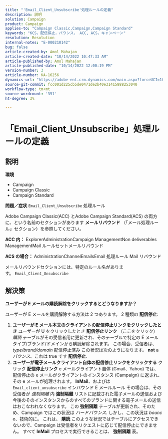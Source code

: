 ```yaml
---
title: "'Email_Client_Unsubscribe'処理ルールの定義"
description: 説明
solution: Campaign
product: Campaign
applies-to: "Campaign Classic,Campaign,Campaign Standard"
keywords: "KCS，配信停止，バウンス， ACC, ACS，キャンペーン"
resolution: Resolution
internal-notes: "E-000210142"
bug: false
article-created-by: Amol Mahajan
article-created-date: "10/14/2022 10:47:33 AM"
article-published-by: Amol Mahajan
article-published-date: "10/14/2022 12:00:19 PM"
version-number: 3
article-number: KA-16256
dynamics-url: "https://adobe-ent.crm.dynamics.com/main.aspx?forceUCI=1&pagetype=entityrecord&etn=knowledgearticle&id=cc26f897-ad4b-ed11-bba2-002248086cae"
source-git-commit: fcc001d225cb5de0471de2b40e31415888253040
workflow-type: tm+mt
source-wordcount: '351'
ht-degree: 3%

---
```


# 「Email_Client_Unsubscribe」処理ルールの定義

## 説明

<b>環境</b>
- Campaign
- Campaign Classic
- Campaign Standard

<b>問題／症状</b>
`Email_Client_Unsubscribe` 処理ルール

Adobe Campaign Classic(ACC) とAdobe Campaign Standard(ACS) の両方に、という名前のセクションがあります <b>メールリバウンド</b> （「メール処理ルール」セクション）を参照してください。

<b>ACC 内：</b> ExplorerAdministrationCampaign ManagementNon deliverables ManagementMail ルールセットメールリバウンド

<b>ACS の場合： </b>AdministrationChannelEmailsEmail 処理ルール Mail リバウンド

メールリバウンドセクションには、特定のルール名があります。 `Email_Client_Unsubscribe`


## 解決策


<b>ユーザーが E メールの購読解除をクリックするとどうなりますか？</b>

ユーザーが E メールを購読解除する方法は 2 つあります。 2 種類の <b>配信停止</b>:

1. <b>ユーザーが E メール本文のクライアントの配信停止リンクをクリックしたとき</b>
ユーザーが U をクリックしたとき
<b>配信停止リンク</b> （ここをクリック） *購読* テーブルがその受信者用に更新され、そのテーブルで特定の E メールタイプ/ブランド/ドメインから購読解除されます。 この場合、受信者は、 *type/brand/domain* 配信停止済み この状況は次のようになります。 <b>not</b> a *バウンス*、これは true です <b>配信停止</b>.
2. <b>ユーザーが電子メールクライアント自体の配信停止リンクをクリックする</b>
クリック 
<b>配信停止リンク</b> e メールクライアント自体 (Gmail、Yahoo) では、配信停止の e メールがクライアントのインスタンス (Campaign) に返され、その e メールが処理されます。 <b>InMail</b>、およびは `Email_client_unsubscribe` インバウンド E メールルール その場合は、その受信者が *強制隔離* 内 <b>強制隔離</b> リストに記載された電子メールの送信および今後のそのインスタンスからのすべてのブランドに関する電子メールの送信はおこなわれなくなります。 この <b>強制隔離</b> テーブルが更新され、そのため、Campaign ではこの状況は *ハードバウンス*. しかし、この状況は *bounc* e、技術的に。 これは、 <b>購読</b> このような状況ではテーブルにアクセスできないので、Campaign は受信者をリクエストに応じて配信停止にできません。 すべて <b>InMail</b> プロセスで実行できることは、 <b>強制隔離</b> 表。

